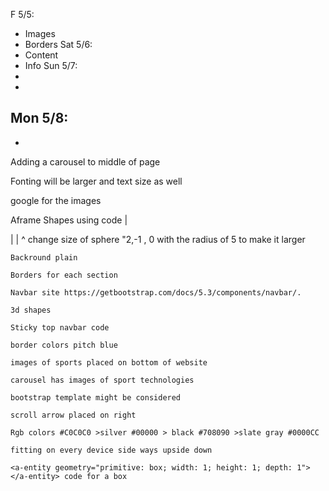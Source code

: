 F 5/5:
- Images
- Borders
Sat 5/6:
- Content
- Info
Sun 5/7:
-
-
Mon 5/8:
-
-


Adding a carousel to middle of page

Fonting will be larger and text size as well

google for the images

Aframe Shapes using code |<script src="https://aframe.io/releases/0.5.0/aframe.min.js"></script>
  </head>
  <body>
    <a-scene>
      <a-sphere position="0 1 -5" radius="2" color="red"></a-sphere>
    </a-scene>|<script src="https://aframe.io/releases/0.5.0/aframe.min.js"></script>
  </head>
  <body>
    <a-scene>
      <a-sphere position="0 1 -5" radius="2" color="red"></a-sphere>
    </a-scene>|
^ change size of sphere "2,-1 , 0 with the radius of 5 to make it larger

    Backround plain

    Borders for each section

    Navbar site https://getbootstrap.com/docs/5.3/components/navbar/.

    3d shapes

    Sticky top navbar code

    border colors pitch blue

    images of sports placed on bottom of website

    carousel has images of sport technologies

    bootstrap template might be considered

    scroll arrow placed on right

    Rgb colors #C0C0C0 >silver #00000 > black #708090 >slate gray #0000CC

    fitting on every device side ways upside down

    <a-entity geometry="primitive: box; width: 1; height: 1; depth: 1"></a-entity> code for a box